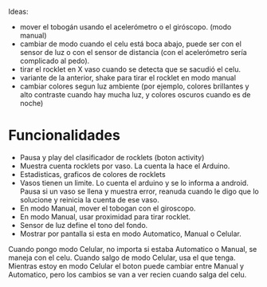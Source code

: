 Ideas:

* mover el tobogán usando el acelerómetro o el giróscopo. (modo manual)
* cambiar de modo cuando el celu está boca abajo, puede ser con el sensor de luz o con el sensor de distancia (con el acelerómetro sería complicado al pedo).
* tirar el rocklet en X vaso cuando se detecta que se sacudió el celu.
* variante de la anterior, shake para tirar el rocklet en modo manual
* cambiar colores segun luz ambiente (por ejemplo, colores brillantes y alto contraste cuando hay mucha luz, y colores oscuros cuando es de noche)

# Funcionalidades
* Pausa y play del clasificador de rocklets (boton activity)
* Muestra cuenta rocklets por vaso. La cuenta la hace el Arduino.
* Estadisticas, graficos de colores de rocklets
* Vasos tienen un limite. Lo cuenta el arduino y se lo informa a android. Pausa si un vaso se llena y muestra error, reanuda cuando le digo que lo solucione y reinicia la cuenta de ese vaso.
* En modo Manual, mover el tobogan con el giroscopo.
* En modo Manual, usar proximidad para tirar rocklet.
* Sensor de luz define el tono del fondo.
* Mostrar por pantalla si esta en modo Automatico, Manual o Celular.

Cuando pongo modo Celular, no importa si estaba Automatico o Manual, se maneja con el celu. Cuando salgo de modo Celular, usa el que tenga. Mientras estoy en modo Celular el boton puede cambiar entre Manual y Automatico, pero los cambios se van a ver recien cuando salga del celu.
